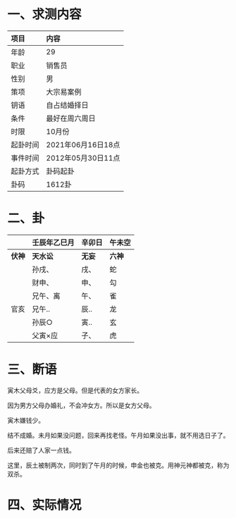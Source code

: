 # 一、求测内容
|项目|内容|
|:-|:-|
|年龄|29|
|职业|销售员|
|性别|男|
|策项|大宗易案例|
|钥语|自占结婚择日|
|条件|最好在周六周日|
|时限|10月份|
|起卦时间|2021年06月16日18点|
|事件时间|2012年05月30日11点|
|起卦方式|卦码起卦|
|卦码|1612卦|

# 二、卦
||壬辰年乙巳月|辛卯日|午未空|
|:-|:-|:-|:-|
|**伏神**|**天水讼**|**无妄**|**六神**|
||孙戌、|戌、|蛇|
||财申、|申、|勾|
||兄午、离|午、|雀|
|官亥|兄午..|辰..|龙|
||孙辰○|寅..|玄|
||父寅×应|子、|虎|


# 三、断语
寅木父母爻，应方是父母。但是代表的女方家长。

因为男方父母办婚礼，不会冲女方。所以是女方父母。

寅木嫌钱少。

结不成婚。未月如果没问题，回来再找老怪。午月如果没出事，就不用选日子了。

后来还赔了人家一点钱。

这里，辰土被制两次，同时到了午月的时候，申金也被克。用神元神都被克，称为双杀。

# 四、实际情况
